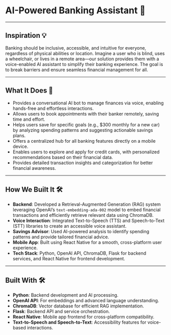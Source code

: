 # **AI-Powered Banking Assistant** 🚀

---

## **Inspiration** 💡  
Banking should be inclusive, accessible, and intuitive for everyone, regardless of physical abilities or location. Imagine a user who is blind, uses a wheelchair, or lives in a remote area—our solution provides them with a voice-enabled AI assistant to simplify their banking experience. The goal is to break barriers and ensure seamless financial management for all.

---

## **What It Does** 🏦  
- Provides a conversational AI bot to manage finances via voice, enabling hands-free and effortless interactions.  
- Allows users to book appointments with their banker remotely, saving time and effort.  
- Helps users save for specific goals (e.g., $300 monthly for a new car) by analyzing spending patterns and suggesting actionable savings plans.  
- Offers a centralized hub for all banking features directly on a mobile device.  
- Enables users to explore and apply for credit cards, with personalized recommendations based on their financial data.  
- Provides detailed transaction insights and categorization for better financial awareness.  

---

## **How We Built It** 🛠️  
- **Backend**: Developed a Retrieval-Augmented Generation (RAG) system leveraging OpenAI’s `text-embedding-ada-002` model to embed financial transactions and efficiently retrieve relevant data using ChromaDB.  
- **Voice Interaction**: Integrated Text-to-Speech (TTS) and Speech-to-Text (STT) libraries to create an accessible voice assistant.  
- **Savings Advisor**: Used AI-powered analysis to identify spending patterns and provide tailored financial advice.  
- **Mobile App**: Built using React Native for a smooth, cross-platform user experience.  
- **Tech Stack**: Python, OpenAI API, ChromaDB, Flask for backend services, and React Native for frontend development.

---


## **Built With** 🛠️  
- **Python**: Backend development and AI processing.  
- **OpenAI API**: For embeddings and advanced language understanding.  
- **ChromaDB**: Vector database for efficient RAG implementation.  
- **Flask**: Backend API and service orchestration.  
- **React Native**: Mobile app frontend for cross-platform compatibility.  
- **Text-to-Speech and Speech-to-Text**: Accessibility features for voice-based interactions.  

